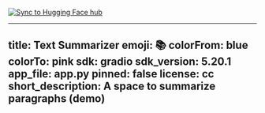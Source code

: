 
[![Sync to Hugging Face hub](https://github.com/Hatim-BE/HuggingFace-text-summarizer/actions/workflows/main.yml/badge.svg)](https://github.com/Hatim-BE/HuggingFace-text-summarizer/actions/workflows/main.yml)

---
title: Text Summarizer
emoji: 📚
colorFrom: blue
colorTo: pink
sdk: gradio
sdk_version: 5.20.1
app_file: app.py
pinned: false
license: cc
short_description: A space to summarize paragraphs (demo)
---
